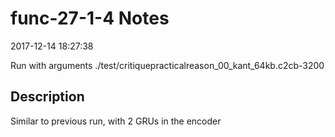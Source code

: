 # func-27-1-4 Notes

2017-12-14 18:27:38

Run with arguments ./test/critiquepracticalreason_00_kant_64kb.c2cb-3200 

## Description

Similar to previous run, with 2 GRUs in the encoder
